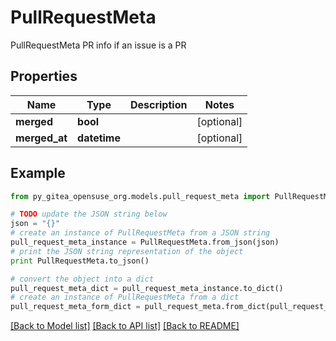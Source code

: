 # PullRequestMeta

PullRequestMeta PR info if an issue is a PR

## Properties

Name | Type | Description | Notes
------------ | ------------- | ------------- | -------------
**merged** | **bool** |  | [optional] 
**merged_at** | **datetime** |  | [optional] 

## Example

```python
from py_gitea_opensuse_org.models.pull_request_meta import PullRequestMeta

# TODO update the JSON string below
json = "{}"
# create an instance of PullRequestMeta from a JSON string
pull_request_meta_instance = PullRequestMeta.from_json(json)
# print the JSON string representation of the object
print PullRequestMeta.to_json()

# convert the object into a dict
pull_request_meta_dict = pull_request_meta_instance.to_dict()
# create an instance of PullRequestMeta from a dict
pull_request_meta_form_dict = pull_request_meta.from_dict(pull_request_meta_dict)
```
[[Back to Model list]](../README.md#documentation-for-models) [[Back to API list]](../README.md#documentation-for-api-endpoints) [[Back to README]](../README.md)


